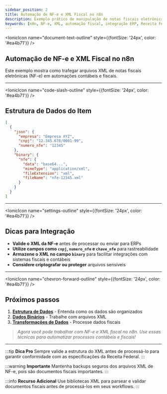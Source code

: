 ```yaml
---
sidebar_position: 2
title: Automação de NF-e e XML Fiscal no n8n
description: Exemplo prático de manipulação de notas fiscais eletrônicas (NF-e) e arquivos XML em workflows n8n, com dicas para integração com ERPs e Receita Federal.
keywords: [n8n, NF-e, XML, automação fiscal, integração ERP, Receita Federal, workflow, documentos fiscais]
---
```


<IonicIcon name="document-text-outline" style={{fontSize: '24px', color: '#ea4b71'}} />

## Automação de NF-e e XML Fiscal no n8n

Este exemplo mostra como trafegar arquivos XML de notas fiscais eletrônicas (NF-e) em automações contábeis e fiscais.

---

<IonicIcon name="code-slash-outline" style={{fontSize: '24px', color: '#ea4b71'}} />

## Estrutura de Dados do Item

```json
[
  {
    "json": {
      "empresa": "Empresa XYZ",
      "cnpj": "12.345.678/0001-99",
      "numero_nfe": "12345"
    },
    "binary": {
      "nfe": {
        "data": "base64...",
        "mimeType": "application/xml",
        "fileExtension": "xml",
        "fileName": "nfe-12345.xml"
      }
    }
  }
]
```

---

<IonicIcon name="settings-outline" style={{fontSize: '24px', color: '#ea4b71'}} />

## Dicas para Integração

- **Valide o XML da NF-e** antes de processar ou enviar para ERPs
- **Utilize campos como `cnpj`, `numero_nfe` e `chave_nfe`** para rastreabilidade
- **Armazene o XML no campo `binary`** para facilitar integrações com sistemas fiscais e contábeis
- **Considere criptografar ou proteger** arquivos sensíveis

---

<IonicIcon name="chevron-forward-outline" style={{fontSize: '24px', color: '#ea4b71'}} />

## Próximos passos

1. **[Estrutura de Dados](./data-structure)** - Entenda como os dados são organizados
2. **[Dados Binários](./binary-data)** - Trabalhe com arquivos XML
3. **[Transformações de Dados](./data-structure)** - Processe dados fiscais

> *Agora você pode trabalhar com NF-e e XML fiscal no n8n. Use essas técnicas para automatizar processos contábeis e fiscais!*

---

:::tip **Dica Pro**
Sempre valide a estrutura do XML antes de processá-lo para garantir conformidade com as especificações da Receita Federal.
:::

:::warning **Importante**
Mantenha backups seguros dos arquivos XML de NF-e, pois são documentos fiscais importantes.
:::

:::info **Recurso Adicional**
Use bibliotecas XML para parsear e validar documentos fiscais antes de processá-los em seus workflows.
:::
